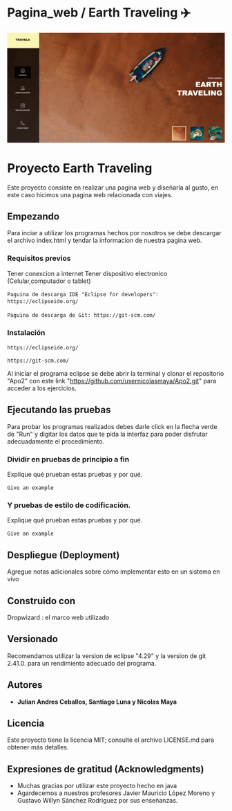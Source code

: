 # Pagina_web / Earth Traveling ✈️
<img src="pagina web.png" />

# Proyecto Earth Traveling

Este proyecto consiste en realizar una pagina web y diseñarla al gusto, en este caso hicimos una pagina web relacionada con viajes.

## Empezando

Para inciar a utilizar los programas hechos por nosotros se debe descargar el archivo index.html y tendar la informacion de nuestra pagina web.

### Requisitos previos

Tener conexcion a internet
Tener dispositivo electronico (Celular,computador o tablet)

```
Paguina de descarga IDE "Eclipse for developers": https://eclipseide.org/

Paguina de descarga de Git: https://git-scm.com/

```

### Instalación



```
https://eclipseide.org/
```



```
https://git-scm.com/
```

Al iniciar el programa eclipse se debe abrir la terminal y clonar el repositorio "Apo2" con este link "https://github.com/usernicolasmaya/Apo2.git" para acceder a los ejercicios.

## Ejecutando las pruebas

Para probar los programas realizados debes darle click en la flecha verde de "Run" y digitar los datos que te pida la interfaz para poder disfrutar adecuadamente el procedimiento.

### Dividir en pruebas de principio a fin

Explique qué prueban estas pruebas y por qué.

```
Give an example
```

### Y pruebas de estilo de codificación.

Explique qué prueban estas pruebas y por qué.

```
Give an example
```

## Despliegue (Deployment)

Agregue notas adicionales sobre cómo implementar esto en un sistema en vivo


## Construido con

Dropwizard : el marco web utilizado


## Versionado

Recomendamos utilizar la version de eclipse "4.29" y la version de git  2.41.0. para un rendimiento adecuado del programa.

## Autores

* **Julian Andres Ceballos, Santiago Luna y Nicolas Maya** 


## Licencia

Este proyecto tiene la licencia MIT; consulte el archivo LICENSE.md para obtener más detalles.

## Expresiones de gratitud (Acknowledgments)

* Muchas gracias por utilizar este proyecto hecho en java
* Agardecemos a nuestros profesores Javier Mauricio López Moreno y Gustavo Willyn Sánchez Rodriguez por sus enseñanzas.

